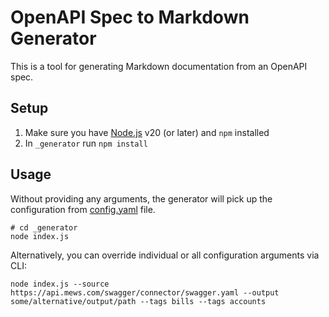 # OpenAPI Spec to Markdown Generator

This is a tool for generating Markdown documentation from an OpenAPI spec.

## Setup

1. Make sure you have [Node.js](https://nodejs.org/) v20 (or later) and `npm` installed
2. In `_generator` run `npm install`

## Usage

Without providing any arguments, the generator will pick up the configuration from [config.yaml](config.yaml) file.

```shell
# cd _generator
node index.js
```

Alternatively, you can override individual or all configuration arguments via CLI:

```shell
node index.js --source https://api.mews.com/swagger/connector/swagger.yaml --output some/alternative/output/path --tags bills --tags accounts
```
